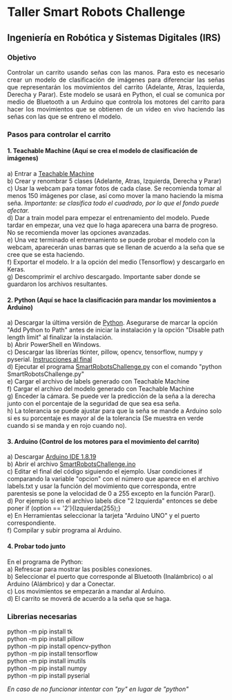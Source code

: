 # Taller Smart Robots Challenge  
## Ingeniería en Robótica y Sistemas Digitales (IRS)  

### Objetivo  
<p align="justify"> Controlar un carrito usando señas con las manos. Para esto es necesario crear un modelo de clasificación de imágenes para diferenciar las señas que representarán los movimientos del carrito (Adelante, Atras, Izquierda, Derecha y Parar). Este modelo se usará en Python, el cual se comunica por medio de Bluetooth a un Arduino que controla los motores del carrito para hacer los movimientos que se obtienen de un video en vivo haciendo las señas con las que se entreno el modelo. </p>

### Pasos para controlar el carrito  
#### 1. Teachable Machine (Aquí se crea el modelo de clasificación de imágenes)  
 a) Entrar a <a href="https://teachablemachine.withgoogle.com/train/image" target="_blank">Teachable Machine</a>  
 b) Crear y renombrar 5 clases (Adelante, Atras, Izquierda, Derecha y Parar)  
 c) Usar la webcam para tomar fotos de cada clase. Se recomienda tomar al menos 150 imágenes por clase, así como mover la mano haciendo la misma seña.  *Importante: se clasifica todo el cuadrado, por lo que el fondo puede afectar.*  
 d) Dar a train model para empezar el entrenamiento del modelo. Puede tardar en empezar, una vez que lo haga aparecera una barra de progreso. No se  recomienda mover las opciones avanzadas.  
 e) Una vez terminado el entrenamiento se puede probar el modelo con la webcam, aparecerán unas barras que se llenan de acuerdo a la seña que se cree  que se esta haciendo.  
 f) Exportar el modelo. Ir a la opción del medio (Tensorflow) y descargarlo en Keras.  
 g) Descomprimir el archivo descargado. Importante saber donde se guardaron los archivos resultantes.  
 
#### 2. Python (Aquí se hace la clasificación para mandar los movimientos a Arduino)  
 a) Descargar la última versión de <a href="https://www.python.org/downloads/" target="_blank"> Python</a>. Asegurarse de marcar la opción "Add Python to  Path" antes de iniciar la instalación y la opción "Disable path length limit" al finalizar la instalación.  
 b) Abrir PowerShell en Windows.  
 c) Descargar las librerías tkinter, pillow, opencv, tensorflow, numpy y pyserial. [Instrucciones al final](#librerias-necesarias)  
 d) Ejecutar el programa [SmartRobotsChallenge.py](SmartRobotsChallenge.py) con el comando "python SmartRobotsChallenge.py"  
 e) Cargar el archivo de labels generado con Teachable Machine  
 f) Cargar el archivo del modelo generado con Teachable Machine  
 g) Enceder la cámara. Se puede ver la predicción de la seña a la derecha junto con el porcentaje de la seguridad de que sea esa seña.  
 h) La tolerancia se puede ajustar para que la seña se mande a Arduino solo si es su porcentaje es mayor al de la tolerancia (Se muestra en verde  cuando si se manda y en rojo cuando no).  


#### 3. Arduino (Control de los motores para el movimiento del carrito)  
 a) Descargar <a href="https://www.arduino.cc/en/software" target="_blank">Arduino IDE 1.8.19</a>  
 b) Abrir el archivo [SmartRobotsChallenge.ino](SmartRobotsChallenge/SmartRobotsChallenge.ino)  
 c) Editar el final del código siguiendo el ejemplo. Usar condiciones if comparando la variable "opcion" con el número que aparece en el archivo labels.txt y usar la función del movimiento que corresponda, entre parentesis se pone la velocidad de 0 a 255 excepto en la función Parar().  
 d) Por ejemplo si en el archivo labels dice "2 Izquierda" entonces se debe poner if (option == '2'){Izquierda(255);}  
 e) En Herramientas seleccionar la tarjeta "Arduino UNO" y el puerto correspondiente.  
 f) Compilar y subir programa al Arduino.  
 
#### 4. Probar todo junto  
 En el programa de Python:  
 a) Refrescar para mostrar las posibles conexiones.  
 b) Seleccionar el puerto que corresponde al Bluetooth (Inalámbrico) o al Arduino (Alámbrico) y dar a Conectar.  
 c) Los movimientos se empezarán a mandar al Arduino.  
 d) El carrito se moverá de acuerdo a la seña que se haga.  

### Librerias necesarias  
python -m pip install tk  
python -m pip install pillow  
python -m pip install opencv-python  
python -m pip install tensorflow  
python -m pip install imutils  
python -m pip install numpy  
python -m pip install pyserial  

*En caso de no funcionar intentar con "py" en lugar de "python"*

